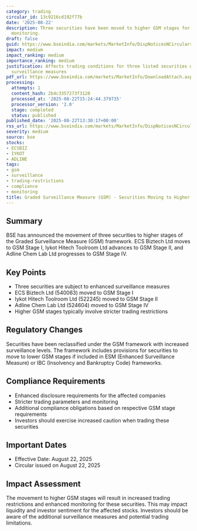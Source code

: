 ```yaml
---
category: trading
circular_id: 13c9216cd192f77b
date: '2025-08-22'
description: Three securities have been moved to higher GSM stages for enhanced surveillance
  monitoring.
draft: false
guid: https://www.bseindia.com/markets/MarketInfo/DispNoticesNCirculars.aspx?Noticeid={180CC6E1-DC1D-4ACA-83CD-FAD2AE67DBC0}&noticeno=20250822-53&dt=08/22/2025&icount=53&totcount=66&flag=0
impact: medium
impact_ranking: medium
importance_ranking: medium
justification: Affects trading conditions for three listed securities with enhanced
  surveillance measures
pdf_url: https://www.bseindia.com/markets/MarketInfo/DownloadAttach.aspx?id=20250822-53&attachedId=945c3e7d-c81b-478f-b721-d8543581fc7f
processing:
  attempts: 1
  content_hash: 2b4c3357273f3120
  processed_at: '2025-08-22T15:24:44.379735'
  processor_version: '2.0'
  stage: completed
  status: published
published_date: '2025-08-22T13:30:17+00:00'
rss_url: https://www.bseindia.com/markets/MarketInfo/DispNoticesNCirculars.aspx?Noticeid={180CC6E1-DC1D-4ACA-83CD-FAD2AE67DBC0}&noticeno=20250822-53&dt=08/22/2025&icount=53&totcount=66&flag=0
severity: medium
source: bse
stocks:
- ECSBIZ
- IYKOT
- ADLINE
tags:
- gsm
- surveillance
- trading-restrictions
- compliance
- monitoring
title: Graded Surveillance Measure (GSM) - Securities Moving to Higher GSM Stages
---
```


## Summary

BSE has announced the movement of three securities to higher stages of the Graded Surveillance Measure (GSM) framework. ECS Biztech Ltd moves to GSM Stage I, Iykot Hitech Toolroom Ltd advances to GSM Stage II, and Adline Chem Lab Ltd progresses to GSM Stage IV.

## Key Points

- Three securities are subject to enhanced surveillance measures
- ECS Biztech Ltd (540063) moved to GSM Stage I
- Iykot Hitech Toolroom Ltd (522245) moved to GSM Stage II  
- Adline Chem Lab Ltd (524604) moved to GSM Stage IV
- Higher GSM stages typically involve stricter trading restrictions

## Regulatory Changes

Securities have been reclassified under the GSM framework with increased surveillance levels. The framework includes provisions for securities to move to lower GSM stages if included in ESM (Enhanced Surveillance Measure) or IBC (Insolvency and Bankruptcy Code) frameworks.

## Compliance Requirements

- Enhanced disclosure requirements for the affected companies
- Stricter trading parameters and monitoring
- Additional compliance obligations based on respective GSM stage requirements
- Investors should exercise increased caution when trading these securities

## Important Dates

- Effective Date: August 22, 2025
- Circular issued on August 22, 2025

## Impact Assessment

The movement to higher GSM stages will result in increased trading restrictions and enhanced monitoring for these securities. This may impact liquidity and investor sentiment for the affected stocks. Investors should be aware of the additional surveillance measures and potential trading limitations.